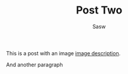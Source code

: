 ﻿---
title: Post Two
author: Sasw
---
This is a post with an image [image description](img.png).

And another paragraph